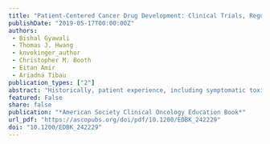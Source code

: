 ```yaml
---
title: "Patient-Centered Cancer Drug Development: Clinical Trials, Regulatory Approval, and Value Assessment"
publishDate: "2019-05-17T00:00:00Z"
authors: 
 - Bishal Gyawali
 - Thomas J. Hwang
 - knvokinger_author
 - Christopher M. Booth
 - Eitan Amir
 - Ariadna Tibau
publication_types: ["2"]
abstract: "Historically, patient experience, including symptomatic toxicities, physical function, and disease-related symptoms during treatment or their perspectives on clinical trials, has played a secondary role in cancer drug development. Regulatory criteria for drug approval require that drugs are safe and effective, and almost all drug approvals have been based only on efficacy endpoints rather than on quality-of-life (QoL) assessments. In contrast to Europe, information regarding the impact of drugs on patients' QoL is rarely included in oncology drug labeling in the United States. Until recently, patient input and preferences have not been incorporated into the design and conduct of clinical trials. In recent years, a more in-depth understanding of cancer biology, as well as regulatory changes focused on expediting cancer drug development and approval, has allowed earlier access to novel therapeutic agents. Understanding the implications of these expedited programs is important for oncologists and patients, given the rapid expansion of these programs. In this article, we provide an overview of the role of QoL in the regulatory drug-approval process, key issues regarding trial participation from the patient perspective, and the implications of key expedited approval programs that are increasingly being used by regulatory bodies for cancer care. "
featured: False
share: false
publication: "*American Society Clinical Oncology Education Book*"
url_pdf: "https://ascopubs.org/doi/pdf/10.1200/EDBK_242229"
doi: "10.1200/EDBK_242229"
---
```


